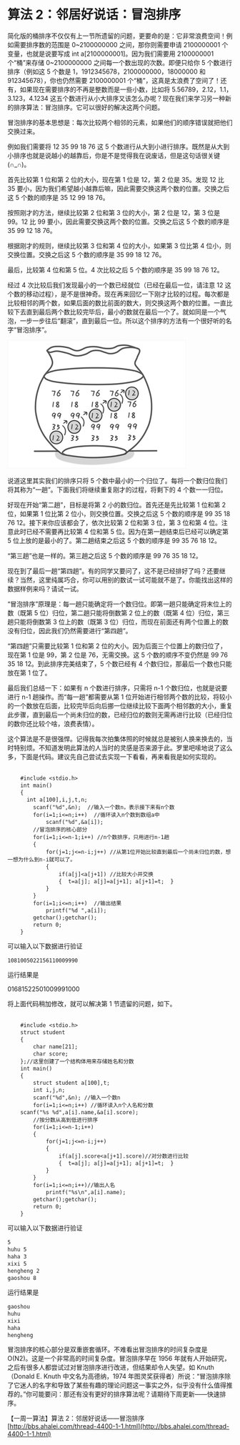 # 算法 2：邻居好说话：冒泡排序

简化版的桶排序不仅仅有上一节所遗留的问题，更要命的是：它非常浪费空间！例如需要排序数的范围是 0~2100000000 之间，那你则需要申请 2100000001 个变量，也就是说要写成 int a[2100000001]。因为我们需要用 2100000001 个“桶”来存储 0~2100000000 之间每一个数出现的次数。即便只给你 5 个数进行排序（例如这 5 个数是 1，1912345678，2100000000，18000000 和 912345678），你也仍然需要 2100000001 个“桶”，这真是太浪费了空间了！还有，如果现在需要排序的不再是整数而是一些小数，比如将 5.56789，2.12，1.1，3.123，4.1234 这五个数进行从小大排序又该怎么办呢？现在我们来学习另一种新的排序算法：冒泡排序。它可以很好的解决这两个问题。

冒泡排序的基本思想是：每次比较两个相邻的元素，如果他们的顺序错误就把他们交换过来。

例如我们需要将 12 35 99 18 76 这 5 个数进行从大到小进行排序。既然是从大到小排序也就是说越小的越靠后，你是不是觉得我在说废话，但是这句话很关键(∩_∩)。

首先比较第 1 位和第 2 位的大小，现在第 1 位是 12，第 2 位是 35。发现 12 比 35  要小，因为我们希望越小越靠后嘛，因此需要交换这两个数的位置。交换之后这 5 个数的顺序是 35 12 99 18 76。

按照刚才的方法，继续比较第 2 位和第 3 位的大小，第 2 位是 12，第 3 位是 99。12 比 99 要小，因此需要交换这两个数的位置。交换之后这 5 个数的顺序是 35 99 12 18 76。

根据刚才的规则，继续比较第 3 位和第 4 位的大小，如果第 3 位比第 4 位小，则交换位置。交换之后这 5 个数的顺序是 35 99 18 12 76。

最后，比较第 4 位和第 5 位。4 次比较之后 5 个数的顺序是 35 99 18 76 12。

经过 4 次比较后我们发现最小的一个数已经就位（已经在最后一位，请注意 12 这个数的移动过程），是不是很神奇。现在再来回忆一下刚才比较的过程。每次都是比较相邻的两个数，如果后面的数比前面的数大，则交换这两个数的位置。一直比较下去直到最后两个数比较完毕后，最小的数就在最后一个了。就如同是一个气泡，一步一步往后“翻滚”，直到最后一位。所以这个排序的方法有一个很好听的名字“冒泡排序”。

![picture2.1](images/2.1.png)

说道这里其实我们的排序只将 5 个数中最小的一个归位了。每将一个数归位我们将其称为“一趟”。下面我们将继续重复刚才的过程，将剩下的 4 个数一一归位。

好现在开始“第二趟”，目标是将第 2 小的数归位。首先还是先比较第 1 位和第 2 位，如果第 1 位比第 2 位小，则交换位置。交换之后这 5 个数的顺序是 99 35 18 76 12。接下来你应该都会了，依次比较第 2 位和第 3 位，第 3 位和第 4 位。注意此时已经不需要再比较第 4 位和第 5 位。因为在第一趟结束后已经可以确定第 5 位上放的是最小的了。第二趟结束之后这 5  个数的顺序是 99 35 76 18 12。

“第三趟”也是一样的。第三趟之后这 5 个数的顺序是 99 76 35 18 12。

现在到了最后一趟“第四趟”。有的同学又要问了，这不是已经排好了吗？还要继续？当然，这里纯属巧合，你可以用别的数试一试可能就不是了。你能找出这样的数据样例来吗？请试一试。

“冒泡排序”原理是：每一趟只能确定将一个数归位。即第一趟只能确定将末位上的数（既第 5 位）归位，第二趟只能将倒数第 2  位上的数（既第 4 位）归位，第三趟只能将倒数第 3 位上的数（既第 3 位）归位，而现在前面还有两个位置上的数没有归位，因此我们仍然需要进行“第四趟”。

“第四趟”只需要比较第 1 位和第 2 位的大小。因为后面三个位置上的数归位了，现在第 1 位是 99，第 2 位是 76，无需交换。这 5 个数的顺序不变仍然是 99 76 35 18 12。到此排序完美结束了，5 个数已经有 4 个数归位，那最后一个数也只能放在第 1 位了。

最后我们总结一下：如果有 n 个数进行排序，只需将 n-1 个数归位，也就是说要进行 n-1 趟操作。而“每一趟”都需要从第 1 位开始进行相邻两个数的比较，将较小的一个数放在后面，比较完毕后向后挪一位继续比较下面两个相邻数的大小，重复此步骤，直到最后一个尚未归位的数，已经归位的数则无需再进行比较（已经归位的数你还比较个啥，浪费表情）。

这个算法是不是很强悍。记得我每次拍集体照的时候就总是被别人换来换去的，当时特别烦。不知道发明此算法的人当时的灵感是否来源于此。罗里吧嗦地说了这么多，下面是代码。建议先自己尝试去实现一下看看，再来看我是如何实现的。

```

    #include <stdio.h>
    int main()
    {
      int a[100],i,j,t,n;
        scanf("%d",&n);  //输入一个数n，表示接下来有n个数
        for(i=1;i<=n;i++)  //循环读入n个数到数组a中
            scanf("%d",&a[i]);
        //冒泡排序的核心部分
        for(i=1;i<=n-1;i++) //n个数排序，只用进行n-1趟
        {
            for(j=1;j<=n-i;j++) //从第1位开始比较直到最后一个尚未归位的数，想一想为什么到n-i就可以了。
            {
                if(a[j]<a[j+1]) //比较大小并交换
                {  t=a[j]; a[j]=a[j+1]; a[j+1]=t;  }
            }
        }
        for(i=1;i<=n;i++)  //输出结果
            printf("%d ",a[i]);
        getchar();getchar();
        return 0;
    }

```

可以输入以下数据进行验证

    1081005022156110009990

运行结果是

01681522501009991000

将上面代码稍加修改，就可以解决第 1 节遗留的问题，如下。

```

    #include <stdio.h>
    struct student
    {
        char name[21];
        char score;
    };//这里创建了一个结构体用来存储姓名和分数
    int main()
    {
        struct student a[100],t;
        int i,j,n;
        scanf("%d",&n); //输入一个数n
        for(i=1;i<=n;i++) //循环读入n个人名和分数
    scanf("%s %d",a[i].name,&a[i].score);
        //按分数从高到低进行排序
        for(i=1;i<=n-1;i++)
        {
            for(j=1;j<=n-i;j++)
            {
                if(a[j].score<a[j+1].score)//对分数进行比较
                {  t=a[j]; a[j]=a[j+1]; a[j+1]=t;  }
            }
        }
        for(i=1;i<=n;i++)//输出人名
            printf("%s\n",a[i].name);
        getchar();getchar();
        return 0;
    }

```

可以输入以下数据进行验证

    5
    huhu 5
    haha 3
    xixi 5
    hengheng 2
    gaoshou 8

运行结果是

    gaoshou
    huhu
    xixi
    haha
    hengheng

冒泡排序的核心部分是双重嵌套循环。不难看出冒泡排序的时间复杂度是 O(N2)。这是一个非常高的时间复杂度。冒泡排序早在 1956 年就有人开始研究，之后有很多人都尝试过对冒泡排序进行改进，但结果却令人失望。如 Knuth（Donald E. Knuth 中文名为高德纳，1974 年图灵奖获得者）所说：“冒泡排序除了它迷人的名字和导致了某些有趣的理论问题这一事实之外，似乎没有什么值得推荐的。”你可能要问：那还有没有更好的排序算法呢？请期待下周更新——快速排序。

【一周一算法】算法 2：邻居好说话——冒泡排序  
[http://bbs.ahalei.com/thread-4400-1-1.html](http://bbs.ahalei.com/thread-4400-1-1.html)